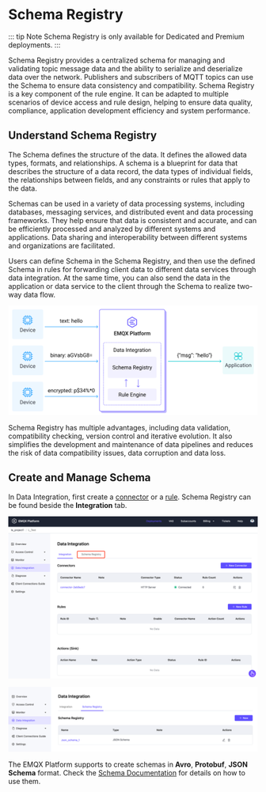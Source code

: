 # Schema Registry

::: tip Note
Schema Registry is only available for Dedicated and Premium deployments.
:::

Schema Registry provides a centralized schema for managing and validating topic message data and the ability to serialize and deserialize data over the network. Publishers and subscribers of MQTT topics can use the Schema to ensure data consistency and compatibility. Schema Registry is a key component of the rule engine. It can be adapted to multiple scenarios of device access and rule design, helping to ensure data quality, compliance, application development efficiency and system performance.

## Understand Schema Registry

The Schema defines the structure of the data. It defines the allowed data types, formats, and relationships. A schema is a blueprint for data that describes the structure of a data record, the data types of individual fields, the relationships between fields, and any constraints or rules that apply to the data.

Schemas can be used in a variety of data processing systems, including databases, messaging services, and distributed event and data processing frameworks. They help ensure that data is consistent and accurate, and can be efficiently processed and analyzed by different systems and applications. Data sharing and interoperability between different systems and organizations are facilitated.


Users can define Schema in the Schema Registry, and then use the defined Schema in rules for forwarding client data to different data services through data integration. At the same time, you can also send the data in the application or data service to the client through the Schema to realize two-way data flow.

![schema](./_assets/schema_pic.jpg)

Schema Registry has multiple advantages, including data validation, compatibility checking, version control and iterative evolution. It also simplifies the development and maintenance of data pipelines and reduces the risk of data compatibility issues, data corruption and data loss.

## Create and Manage Schema

In Data Integration, first create a [connector](./connectors.md) or a [rule](rules.md). Schema Registry can be found beside the **Integration** tab.

![schema](./_assets/schema_open.png)

![schema](./_assets/schema_page.png)

The EMQX Platform supports to create schemas in **Avro**, **Protobuf**, **JSON Schema** format. Check the [Schema Documentation](https://docs.emqx.com/en/enterprise/latest/data-integration/schema-registry.html) for details on how to use them.